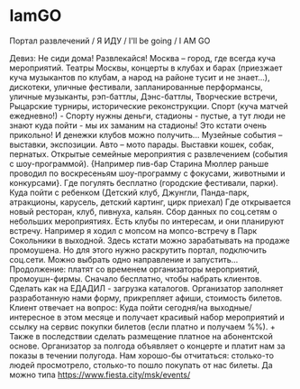 # IamGO
Портал развлечений / Я ИДУ / I'll be going / I AM GO

Девиз: Не сиди дома! Развлекайся! Москва – город, где всегда куча мероприятий.
Театры Москвы, концерты в клубах и барах (приезжает куча музыкантов по клубам, а народ на районе тусит и не знает…), дискотеки, уличные фестивали, запланированные перформансы, уличные музыканты, рэп-баттлы, Дэнс-баттлы, Творческие встречи, Рыцарские турниры, исторические реконструкции.
Спорт (куча матчей ежедневно!) - Спорту нужны деньги, стадионы - пустые, а тут люди не знают куда пойти - мы их заманим на стадионы! Это кстати очень прикольно! И денежки клубов можно получить... 
Музейные события – выставки, экспозиции.
Авто – мото парады.
Выставки кошек, собак, пернатых.
Открытые семейные мероприятия с развлечением (события с шоу-программой). {Например пив-бар Старина Мюллер раньше проводил по воскресеньям шоу-программу с фокусами, животными и конкурсами}.
Где погулять бесплатно (городские фестивали, парки).
Куда пойти с ребенком (Детский клуб, Джунгли, Панда-парк, атракционы, карусель, детский картинг, цирк приехал)
Где открывается новый ресторан, клуб, пивнуха, кальян.
Сбор данных по соц.сетям о небольших мероприятиях. Есть клубы по интересам, и они планируют встречу. Например я ходил с мопсом на мопсо-встречу в Парк Сокольники в выходной.
Здесь кстати можно зарабатывать на продаже промоушена. Но для этого нужно раскрутить портал, подключить соц.сети.
Можно выбрать одно направление и запустить… Продолжение: платят со временем организаторы мероприятий, промоушн-фирмы. Сначало бесплатно, чтобы набрать клиентов. Сделать как на ЕДАДИЛ - загрузка каталогов. Организатор заполняет разработанную нами форму, прикрепляет афиши, стоимость билетов. Клиент отвечает на вопрос: Куда пойти сегодня/на выходные/интересное в этом месяце и получает красивый набор мероприятий и ссылку на сервис покупки билетов (если платно и получаем %%). + Также в последствии сделать размещение платное на абонентской основе. Организатор за полгода объявляет о концерте и платит нам за показы в течении полугода. Нам хорошо-бы отчитаться: столько-то людей просмотрело, столько-то пошло покупать от нас билеты.                                         Да можно типа https://www.fiesta.city/msk/events/
